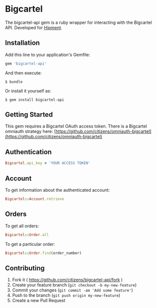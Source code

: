 # Bigcartel

The bigcartel-api gem is a ruby wrapper for interacting with the Bigcartel API.
Developed for [Hipment](http://hipment.com).

## Installation

Add this line to your application's Gemfile:

```ruby
gem 'bigcartel-api'
```

And then execute:

    $ bundle

Or install it yourself as:

    $ gem install bigcartel-api

## Getting Started

This gem requires a Bigcartel OAuth access token. There is a Bigcartel omniauth strategy here: [https://github.com/citizens/omniauth-bigcartel](https://github.com/citizens/omniauth-bigcartel)
## Authentication

```ruby
Bigcartel.api_key = 'YOUR ACCESS TOKEN'
```

## Account
To get information about the authenticated account:

```ruby
Bigcartel::Account.retrieve
```

## Orders
To get all orders:

```ruby
Bigcartel::Order.all
```

To get a particular order:

```ruby
Bigcartel::Order.find(order_number)
```

## Contributing

1. Fork it ( https://github.com/citizens/bigcartel-api/fork )
2. Create your feature branch (`git checkout -b my-new-feature`)
3. Commit your changes (`git commit -am 'Add some feature'`)
4. Push to the branch (`git push origin my-new-feature`)
5. Create a new Pull Request